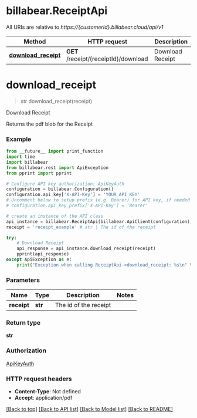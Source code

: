 # billabear.ReceiptApi

All URIs are relative to *https://{customerId}.billabear.cloud/api/v1*

Method | HTTP request | Description
------------- | ------------- | -------------
[**download_receipt**](ReceiptApi.md#download_receipt) | **GET** /receipt/{receiptId}/download | Download Receipt

# **download_receipt**
> str download_receipt(receipt)

Download Receipt

Returns the pdf blob for the Receipt

### Example
```python
from __future__ import print_function
import time
import billabear
from billabear.rest import ApiException
from pprint import pprint

# Configure API key authorization: ApiKeyAuth
configuration = billabear.Configuration()
configuration.api_key['X-API-Key'] = 'YOUR_API_KEY'
# Uncomment below to setup prefix (e.g. Bearer) for API key, if needed
# configuration.api_key_prefix['X-API-Key'] = 'Bearer'

# create an instance of the API class
api_instance = billabear.ReceiptApi(billabear.ApiClient(configuration))
receipt = 'receipt_example' # str | The id of the receipt

try:
    # Download Receipt
    api_response = api_instance.download_receipt(receipt)
    pprint(api_response)
except ApiException as e:
    print("Exception when calling ReceiptApi->download_receipt: %s\n" % e)
```

### Parameters

Name | Type | Description  | Notes
------------- | ------------- | ------------- | -------------
 **receipt** | **str**| The id of the receipt | 

### Return type

**str**

### Authorization

[ApiKeyAuth](../README.md#ApiKeyAuth)

### HTTP request headers

 - **Content-Type**: Not defined
 - **Accept**: application/pdf

[[Back to top]](#) [[Back to API list]](../README.md#documentation-for-api-endpoints) [[Back to Model list]](../README.md#documentation-for-models) [[Back to README]](../README.md)

